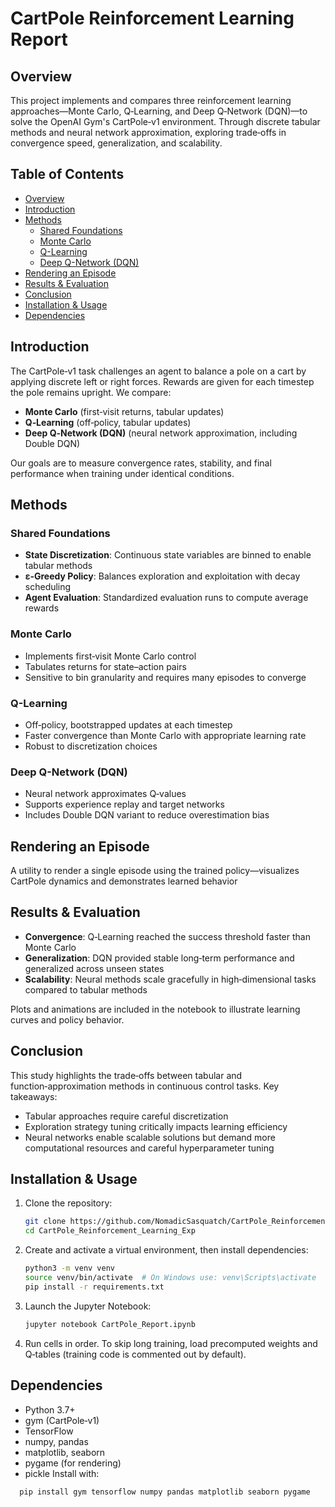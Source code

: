 # CartPole Reinforcement Learning Report

## Overview

This project implements and compares three reinforcement learning approaches—Monte Carlo, Q‑Learning, and Deep Q‑Network (DQN)—to solve the OpenAI Gym's CartPole‑v1 environment. Through discrete tabular methods and neural network approximation, exploring trade‑offs in convergence speed, generalization, and scalability.

## Table of Contents

- [Overview](#overview)
- [Introduction](#introduction)
- [Methods](#methods)
  - [Shared Foundations](#shared-foundations)
  - [Monte Carlo](#monte-carlo)
  - [Q-Learning](#q-learning)
  - [Deep Q-Network (DQN)](#deep-q-network-dqn)
- [Rendering an Episode](#rendering-an-episode)
- [Results & Evaluation](#results--evaluation)
- [Conclusion](#conclusion)
- [Installation & Usage](#installation--usage)
- [Dependencies](#dependencies)
## Introduction

The CartPole‑v1 task challenges an agent to balance a pole on a cart by applying discrete left or right forces. Rewards are given for each timestep the pole remains upright. We compare:
- **Monte Carlo** (first‑visit returns, tabular updates)
- **Q‑Learning** (off‑policy, tabular updates)
- **Deep Q‑Network (DQN)** (neural network approximation, including Double DQN)

Our goals are to measure convergence rates, stability, and final performance when training under identical conditions.

## Methods

### Shared Foundations

- **State Discretization**: Continuous state variables are binned to enable tabular methods
- **ε‑Greedy Policy**: Balances exploration and exploitation with decay scheduling
- **Agent Evaluation**: Standardized evaluation runs to compute average rewards

### Monte Carlo

- Implements first‑visit Monte Carlo control
- Tabulates returns for state–action pairs
- Sensitive to bin granularity and requires many episodes to converge

### Q-Learning

- Off‑policy, bootstrapped updates at each timestep
- Faster convergence than Monte Carlo with appropriate learning rate
- Robust to discretization choices

### Deep Q-Network (DQN)

- Neural network approximates Q‑values
- Supports experience replay and target networks
- Includes Double DQN variant to reduce overestimation bias

## Rendering an Episode

A utility to render a single episode using the trained policy—visualizes CartPole dynamics and demonstrates learned behavior

## Results & Evaluation

- **Convergence**: Q‑Learning reached the success threshold faster than Monte Carlo
- **Generalization**: DQN provided stable long‑term performance and generalized across unseen states
- **Scalability**: Neural methods scale gracefully in high‑dimensional tasks compared to tabular methods

Plots and animations are included in the notebook to illustrate learning curves and policy behavior.

## Conclusion

This study highlights the trade‑offs between tabular and function‑approximation methods in continuous control tasks. Key takeaways:

- Tabular approaches require careful discretization
- Exploration strategy tuning critically impacts learning efficiency
- Neural networks enable scalable solutions but demand more computational resources and careful hyperparameter tuning

## Installation & Usage

1. Clone the repository:
   ```bash
   git clone https://github.com/NomadicSasquatch/CartPole_Reinforcement_Learning_Exp.git
   cd CartPole_Reinforcement_Learning_Exp
2. Create and activate a virtual environment, then install dependencies:
   ```bash
   python3 -m venv venv
   source venv/bin/activate  # On Windows use: venv\Scripts\activate
   pip install -r requirements.txt
3. Launch the Jupyter Notebook:
   ```bash
   jupyter notebook CartPole_Report.ipynb
4. Run cells in order. To skip long training, load precomputed weights and Q‑tables (training code is commented out by default).

## Dependencies
- Python 3.7+
- gym (CartPole‑v1)
- TensorFlow
- numpy, pandas
- matplotlib, seaborn
- pygame (for rendering)
- pickle
Install with:
```bash
  pip install gym tensorflow numpy pandas matplotlib seaborn pygame
